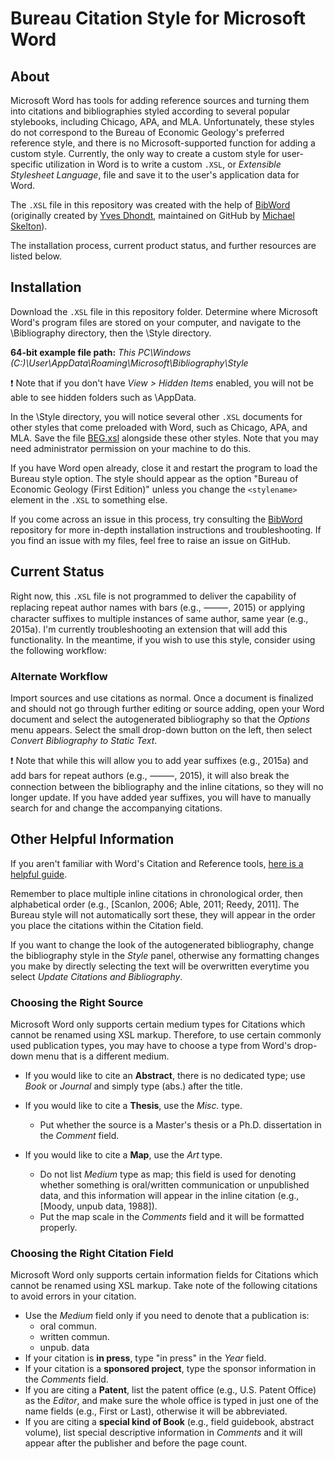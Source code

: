 # Bureau Citation Style for Microsoft Word

## About
Microsoft Word has tools for adding reference sources and turning them into citations and bibliographies styled according to several popular stylebooks, including Chicago, APA, and MLA. Unfortunately, these styles do not correspond to the Bureau of Economic Geology's preferred reference style, and there is no Microsoft-supported function for adding a custom style. Currently, the only way to create a custom style for user-specific utilization in Word is to write a custom `.XSL`, or *Extensible Stylesheet Language*, file and save it to the user's application data for Word.

The `.XSL` file in this repository was created with the help of [BibWord](https://github.com/codingo/BibWord) (originally created by [Yves Dhondt](mailto:yves.dhondt@gmail.com), maintained on GitHub by [Michael Skelton](https://github.com/codingo)).

The installation process, current product status, and further resources are listed below.

## Installation
Download the `.XSL` file in this repository folder. Determine where Microsoft Word's program files are stored on your computer, and navigate to the \Bibliography directory, then the \Style directory.

**64-bit example file path:** *This PC\Windows (C:)\User\AppData\Roaming\Microsoft\Bibliography\Style*

❗ Note that if you don't have *View > Hidden Items* enabled, you will not be able to see hidden folders such as \AppData.

In the \Style directory, you will notice several other `.XSL` documents for other styles that come preloaded with Word, such as Chicago, APA, and MLA. Save the file [BEG.xsl](https://github.com/emnharris/BureauEditing/blob/master/citations/BEG.xsl) alongside these other styles. Note that you may need administrator permission on your machine to do this.

If you have Word open already, close it and restart the program to load the Bureau style option. The style should appear as the option "Bureau of Economic Geology (First Edition)" unless you change the `<stylename>` element in the `.XSL` to something else.

If you come across an issue in this process, try consulting the [BibWord](https://github.com/codingo/BibWord) repository for more in-depth installation instructions and troubleshooting. If you find an issue with my files, feel free to raise an issue on GitHub.

## Current Status
Right now, this `.XSL` file is not programmed to deliver the capability of replacing repeat author names with bars (e.g., ⸻, 2015) or applying character suffixes to multiple instances of same author, same year (e.g., 2015a). I'm currently troubleshooting an extension that will add this functionality. In the meantime, if you wish to use this style, consider using the following workflow:

### Alternate Workflow
Import sources and use citations as normal. Once a document is finalized and should not go through further editing or source adding, open your Word document and select the autogenerated bibliography so that the *Options* menu appears. Select the small drop-down button on the left, then select *Convert Bibliography to Static Text*.

❗ Note that while this will allow you to add year suffixes (e.g., 2015a) and add bars for repeat authors (e.g., ⸻, 2015), it will also break the connection between the bibliography and the inline citations, so they will no longer update. If you have added year suffixes, you will have to manually search for and change the accompanying citations.

## Other Helpful Information
If you aren't familiar with Word's Citation and Reference tools, [here is a helpful guide](https://support.office.com/en-us/article/add-citations-in-a-word-document-ab9322bb-a8d3-47f4-80c8-63c06779f127).

Remember to place multiple inline citations in chronological order, then alphabetical order (e.g., [Scanlon, 2006; Able, 2011; Reedy, 2011]. The Bureau style will not automatically sort these, they will appear in the order you place the citations within the Citation field.

If you want to change the look of the autogenerated bibliography, change the bibliography style in the *Style* panel, otherwise any formatting changes you make by directly selecting the text will be overwritten everytime you select *Update Citations and Bibliography*.

### Choosing the Right Source
Microsoft Word only supports certain medium types for Citations which cannot be renamed using XSL markup. Therefore, to use certain commonly used publication types, you may have to choose a type from Word's drop-down menu that is a different medium.

* If you would like to cite an **Abstract**, there is no dedicated type; use *Book* or *Journal* and simply type (abs.) after the title.

* If you would like to cite a **Thesis**, use the *Misc.* type.
   * Put whether the source is a Master's thesis or a Ph.D. dissertation in the *Comment* field.

* If you would like to cite a **Map**, use the *Art* type.
   * Do not list *Medium* type as map; this field is used for denoting whether something is oral/written communication or unpublished data, and this information will appear in the inline citation (e.g., [Moody, unpub data, 1988]).
   * Put the map scale in the *Comments* field and it will be formatted properly.

### Choosing the Right Citation Field
Microsoft Word only supports certain information fields for Citations which cannot be renamed using XSL markup. Take note of the following citations to avoid errors in your citation.

* Use the *Medium* field only if you need to denote that a publication is:
  * oral commun.
  * written commun.
  * unpub. data
* If your citation is **in press**, type "in press" in the *Year* field.
* If your citation is a **sponsored project**, type the sponsor information in the *Comments* field.
* If you are citing a **Patent**, list the patent office (e.g., U.S. Patent Office) as the *Editor*, and make sure the whole office is typed in just one of the name fields (e.g., First or Last), otherwise it will be abbreviated.
* If you are citing a **special kind of Book** (e.g., field guidebook, abstract volume), list special descriptive information in *Comments* and it will appear after the publisher and before the page count.
